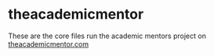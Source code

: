 # theacademicmentor
These are the core files run the academic mentors project on [theacademicmentor.com](https://theacademicmentor.com/)
